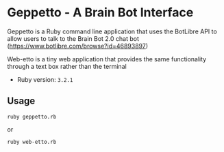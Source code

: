 # Geppetto - A Brain Bot Interface

Geppetto is a Ruby command line application that uses the BotLibre API to allow users to talk to the Brain Bot 2.0 chat bot (https://www.botlibre.com/browse?id=46893897)

Web-etto is a tiny web application that provides the same functionality through a text box rather than the terminal

- Ruby version: `3.2.1`

## Usage 
``` ruby geppetto.rb ```

or

``` ruby web-etto.rb ```
